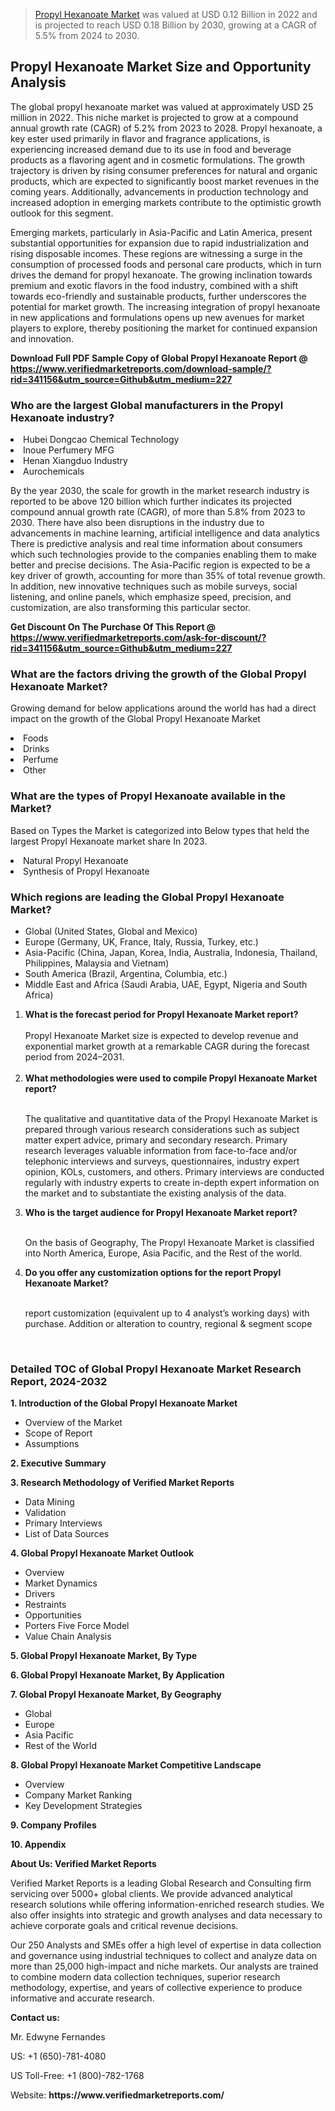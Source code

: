 <blockquote><p><p><a href="https://www.verifiedmarketreports.com/download-sample/?rid=341156&utm_source=Github&utm_medium=227" target="_blank">Propyl Hexanoate Market</a> was valued at USD 0.12 Billion in 2022 and is projected to reach USD 0.18 Billion by 2030, growing at a CAGR of 5.5% from 2024 to 2030.</p></blockquote><p><h2>Propyl Hexanoate Market Size and Opportunity Analysis</h2><p>The global propyl hexanoate market was valued at approximately USD 25 million in 2022. This niche market is projected to grow at a compound annual growth rate (CAGR) of 5.2% from 2023 to 2028. Propyl hexanoate, a key ester used primarily in flavor and fragrance applications, is experiencing increased demand due to its use in food and beverage products as a flavoring agent and in cosmetic formulations. The growth trajectory is driven by rising consumer preferences for natural and organic products, which are expected to significantly boost market revenues in the coming years. Additionally, advancements in production technology and increased adoption in emerging markets contribute to the optimistic growth outlook for this segment.</p><p>Emerging markets, particularly in Asia-Pacific and Latin America, present substantial opportunities for expansion due to rapid industrialization and rising disposable incomes. These regions are witnessing a surge in the consumption of processed foods and personal care products, which in turn drives the demand for propyl hexanoate. The growing inclination towards premium and exotic flavors in the food industry, combined with a shift towards eco-friendly and sustainable products, further underscores the potential for market growth. The increasing integration of propyl hexanoate in new applications and formulations opens up new avenues for market players to explore, thereby positioning the market for continued expansion and innovation.</p></p><p class=""><strong>Download Full PDF Sample Copy of Global Propyl Hexanoate Report @ <a href="https://www.verifiedmarketreports.com/download-sample/?rid=341156&amp;utm_source=Github&amp;utm_medium=227" target="_blank">https://www.verifiedmarketreports.com/download-sample/?rid=341156&amp;utm_source=Github&amp;utm_medium=227</a></strong></p><h3 id="" class="">Who are the largest Global manufacturers in the Propyl Hexanoate industry?</h3><p><li>Hubei Dongcao Chemical Technology</li><li> Inoue Perfumery MFG</li><li> Henan Xiangduo Industry</li><li> Aurochemicals</li></p><div class=""><div class="" dir="" data-message-author-role="" data-message-id="" data-message-model-slug=""><div class=""><div class=""><div class=""><div class="" dir="" data-message-author-role="" data-message-id="" data-message-model-slug=""><div class=""><div class=""><p>By the year 2030, the scale for growth in the market research industry is reported to be above 120 billion which further indicates its projected compound annual growth rate (CAGR), of more than 5.8% from 2023 to 2030. There have also been disruptions in the industry due to advancements in machine learning, artificial intelligence and data analytics There is predictive analysis and real time information about consumers which such technologies provide to the companies enabling them to make better and precise decisions. The Asia-Pacific region is expected to be a key driver of growth, accounting for more than 35% of total revenue growth. In addition, new innovative techniques such as mobile surveys, social listening, and online panels, which emphasize speed, precision, and customization, are also transforming this particular sector.</p><p><strong>Get Discount On The Purchase Of This Report @&nbsp; <a href="https://www.verifiedmarketreports.com/ask-for-discount/?rid=341156&amp;utm_source=Github&amp;utm_medium=227" target="_blank">https://www.verifiedmarketreports.com/ask-for-discount/?rid=341156&amp;utm_source=Github&amp;utm_medium=227</a></strong></p></div></div></div></div></div></div></div></div><h3 id="" class="">What are the factors driving the growth of the Global Propyl Hexanoate Market?</h3><p id="" class="">Growing demand for below applications around the world has had a direct impact on the growth of the Global Propyl Hexanoate Market</p><p id="" class=""><li>Foods</li><li> Drinks</li><li> Perfume</li><li> Other</li></p><h3 id="" class="">What are the types of Propyl Hexanoate available in the Market?</h3><p id="" class="">Based on Types the Market is categorized into Below types that held the largest Propyl Hexanoate market share In 2023.</p><p id="" class=""><li>Natural Propyl Hexanoate</li><li> Synthesis of Propyl Hexanoate</li></p><h3 id="" class="">Which regions are leading the Global Propyl Hexanoate Market?</h3><ul><li>Global (United States, Global and Mexico)</li><li>Europe (Germany, UK, France, Italy, Russia, Turkey, etc.)</li><li>Asia-Pacific (China, Japan, Korea, India, Australia, Indonesia, Thailand, Philippines, Malaysia and Vietnam)</li><li>South America (Brazil, Argentina, Columbia, etc.)</li><li>Middle East and Africa (Saudi Arabia, UAE, Egypt, Nigeria and South Africa)</li></ul><p><ol><li><strong>What is the forecast period for Propyl Hexanoate Market report?<br /></strong><br /><span data-sheets-root="1" data-sheets-value="{&quot;1&quot;:2,&quot;2&quot;:&quot;XXXX size is expected to develop revenue and exponential market growth at a remarkable CAGR during the forecast period from 2024&ndash;2030.&quot;}" data-sheets-userformat="{&quot;2&quot;:12674,&quot;4&quot;:{&quot;1&quot;:2,&quot;2&quot;:16776960},&quot;10&quot;:2,&quot;11&quot;:0,&quot;15&quot;:&quot;Arial&quot;,&quot;16&quot;:12}">Propyl Hexanoate Market size is expected to develop revenue and exponential market growth at a remarkable CAGR during the forecast period from 2024&ndash;2031.</span><br /><br /></li><li><strong>What methodologies were used to compile Propyl Hexanoate Market report?<br /><br /></strong><p>The qualitative and quantitative data of the&nbsp;Propyl Hexanoate Market is prepared through various research considerations such as subject matter expert advice, primary and secondary research. Primary research leverages valuable information from face-to-face and/or telephonic interviews and surveys, questionnaires, industry expert opinion, KOLs, customers, and others. Primary interviews are conducted regularly with industry experts to create in-depth expert information on the market and to substantiate the existing analysis of the data.&nbsp;</p></li><li><strong>Who is the target audience for Propyl Hexanoate Market report?<br /><br /></strong><p>On the basis of Geography, The&nbsp;Propyl Hexanoate Market is classified into North America, Europe, Asia Pacific, and the Rest of the world.</p></li><li><strong>Do you offer any customization options for the report Propyl Hexanoate Market?<br /><br /></strong><p>report customization (equivalent up to 4 analyst&rsquo;s working days) with purchase. Addition or alteration to country, regional &amp; segment scope</p><p>&nbsp;</p></li></ol></p><h3 id="" class="">Detailed TOC of Global Propyl Hexanoate Market Research Report, 2024-2032</h3><p id="" class=""><strong>1. Introduction of the Global Propyl Hexanoate Market</strong></p><ul><li>Overview of the Market</li><li>Scope of Report</li><li>Assumptions</li></ul><p id="" class=""><strong>2. Executive Summary</strong></p><p id="" class=""><strong>3. Research Methodology of&nbsp;Verified Market Reports</strong></p><ul><li>Data Mining</li><li>Validation</li><li>Primary Interviews</li><li>List of Data Sources</li></ul><p id="" class=""><strong>4. Global Propyl Hexanoate Market Outlook</strong></p><ul><li>Overview</li><li>Market Dynamics</li><li>Drivers</li><li>Restraints</li><li>Opportunities</li><li>Porters Five Force Model</li><li>Value Chain Analysis</li></ul><p id="" class=""><strong>5. Global Propyl Hexanoate Market, By&nbsp;Type</strong></p><p id="" class=""><strong>6. Global Propyl Hexanoate Market, By Application</strong></p><p id="" class=""><strong>7. Global Propyl Hexanoate Market, By Geography</strong></p><ul><li>Global</li><li>Europe</li><li>Asia Pacific</li><li>Rest of the World</li></ul><p id="" class=""><strong>8. Global Propyl Hexanoate Market Competitive Landscape</strong></p><ul><li>Overview</li><li>Company Market Ranking</li><li>Key Development Strategies</li></ul><p id="" class=""><strong>9. Company Profiles</strong></p><p id="" class=""><strong>10. Appendix</strong></p><p id="" class=""><strong>About Us: Verified Market Reports</strong></p><p id="" class="">Verified Market Reports is a leading Global Research and Consulting firm servicing over 5000+ global clients. We provide advanced analytical research solutions while offering information-enriched research studies. We also offer insights into strategic and growth analyses and data necessary to achieve corporate goals and critical revenue decisions.</p><p id="" class="">Our 250 Analysts and SMEs offer a high level of expertise in data collection and governance using industrial techniques to collect and analyze data on more than 25,000 high-impact and niche markets. Our analysts are trained to combine modern data collection techniques, superior research methodology, expertise, and years of collective experience to produce informative and accurate research.</p><p id="" class=""><strong>Contact us:</strong></p><p id="" class="">Mr. Edwyne Fernandes</p><p id="" class="">US: +1 (650)-781-4080</p><p id="" class="">US Toll-Free: +1 (800)-782-1768</p><p id="" class="">Website: <a target="" data-test-app-aware-link=""><strong>https://www.verifiedmarketreports.com/</strong></a></p>

